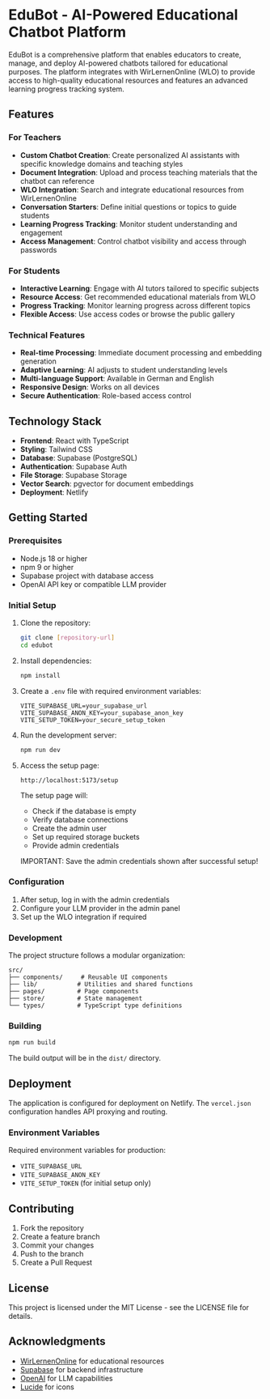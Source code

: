 # EduBot - AI-Powered Educational Chatbot Platform

EduBot is a comprehensive platform that enables educators to create, manage, and deploy AI-powered chatbots tailored for educational purposes. The platform integrates with WirLernenOnline (WLO) to provide access to high-quality educational resources and features an advanced learning progress tracking system.

## Features

### For Teachers
- **Custom Chatbot Creation**: Create personalized AI assistants with specific knowledge domains and teaching styles
- **Document Integration**: Upload and process teaching materials that the chatbot can reference
- **WLO Integration**: Search and integrate educational resources from WirLernenOnline
- **Conversation Starters**: Define initial questions or topics to guide students
- **Learning Progress Tracking**: Monitor student understanding and engagement
- **Access Management**: Control chatbot visibility and access through passwords

### For Students
- **Interactive Learning**: Engage with AI tutors tailored to specific subjects
- **Resource Access**: Get recommended educational materials from WLO
- **Progress Tracking**: Monitor learning progress across different topics
- **Flexible Access**: Use access codes or browse the public gallery

### Technical Features
- **Real-time Processing**: Immediate document processing and embedding generation
- **Adaptive Learning**: AI adjusts to student understanding levels
- **Multi-language Support**: Available in German and English
- **Responsive Design**: Works on all devices
- **Secure Authentication**: Role-based access control

## Technology Stack

- **Frontend**: React with TypeScript
- **Styling**: Tailwind CSS
- **Database**: Supabase (PostgreSQL)
- **Authentication**: Supabase Auth
- **File Storage**: Supabase Storage
- **Vector Search**: pgvector for document embeddings
- **Deployment**: Netlify

## Getting Started

### Prerequisites

- Node.js 18 or higher
- npm 9 or higher
- Supabase project with database access
- OpenAI API key or compatible LLM provider

### Initial Setup

1. Clone the repository:
   ```bash
   git clone [repository-url]
   cd edubot
   ```

2. Install dependencies:
   ```bash
   npm install
   ```

3. Create a `.env` file with required environment variables:
   ```env
   VITE_SUPABASE_URL=your_supabase_url
   VITE_SUPABASE_ANON_KEY=your_supabase_anon_key
   VITE_SETUP_TOKEN=your_secure_setup_token
   ```

4. Run the development server:
   ```bash
   npm run dev
   ```

5. Access the setup page:
   ```
   http://localhost:5173/setup
   ```

   The setup page will:
   - Check if the database is empty
   - Verify database connections
   - Create the admin user
   - Set up required storage buckets
   - Provide admin credentials

   IMPORTANT: Save the admin credentials shown after successful setup!

### Configuration

1. After setup, log in with the admin credentials
2. Configure your LLM provider in the admin panel
3. Set up the WLO integration if required

### Development

The project structure follows a modular organization:

```
src/
├── components/     # Reusable UI components
├── lib/           # Utilities and shared functions
├── pages/         # Page components
├── store/         # State management
└── types/         # TypeScript type definitions
```

### Building

```bash
npm run build
```

The build output will be in the `dist/` directory.

## Deployment

The application is configured for deployment on Netlify. The `vercel.json` configuration handles API proxying and routing.

### Environment Variables

Required environment variables for production:
- `VITE_SUPABASE_URL`
- `VITE_SUPABASE_ANON_KEY`
- `VITE_SETUP_TOKEN` (for initial setup only)

## Contributing

1. Fork the repository
2. Create a feature branch
3. Commit your changes
4. Push to the branch
5. Create a Pull Request

## License

This project is licensed under the MIT License - see the LICENSE file for details.

## Acknowledgments

- [WirLernenOnline](https://wirlernenonline.de/) for educational resources
- [Supabase](https://supabase.com/) for backend infrastructure
- [OpenAI](https://openai.com/) for LLM capabilities
- [Lucide](https://lucide.dev/) for icons